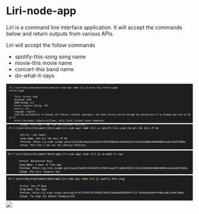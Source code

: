 # Liri-node-app



Liri is a command line interface application.  It will accept the commands below and return outputs from various APIs.

Liri will accept the follow commands
* spotify-this-song  song name
* movie-this  movie name
* concert-this  band name
* do-what-it-says



![](./assets/liri_movie-this_working_example.PNG)
![](./assets/spotify-this-song_working-example.PNG)
![](./assets/do-what-it-says_working_example.PNG)
![](./assets/spotify-this-song_working-example_no_input.PNG)
![](./assets/)

